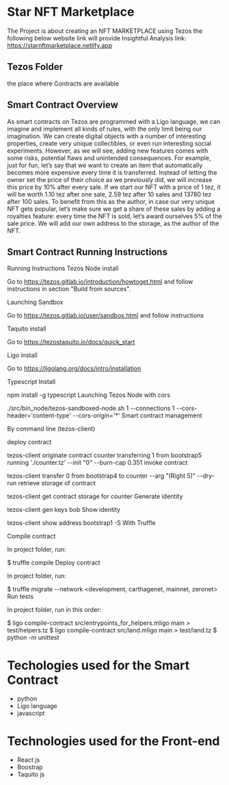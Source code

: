 # Star NFT Marketplace

The Project is about creating an NFT MARKETPLACE using Tezos the following below website link will provide Insightful Analysis 
 link: https://starnftmarketplace.netlify.app


## Tezos Folder 
the place where Contracts are available

## Smart Contract Overview
As smart contracts on Tezos are programmed with a Ligo language, we can imagine and implement all kinds of rules, with the only limit being our imagination. We can create digital objects with a number of interesting properties, create very unique collectibles, or even run interesting social experiments.
However, as we will see, adding new features comes with some risks, potential flaws and unintended consequences.
For example, just for fun, let’s say that we want to create an item that automatically becomes more expensive every time it is transferred. Instead of letting the owner set the price of their choice as we previously did, we will increase this price by 10% after every sale. If we start our NFT with a price of 1 tez, it will be worth 1.10 tez after one sale, 2.59 tez after 10 sales and 13780 tez after 100 sales.
To benefit from this as the author, in case our very unique NFT gets popular, let’s make sure we get a share of these sales by adding a royalties feature: every time the NFT is sold, let’s award ourselves 5% of the sale price. We will add our own address to the storage, as the author of the NFT.

## Smart Contract Running Instructions
Running Instructions Tezos Node install

Go to https://tezos.gitlab.io/introduction/howtoget.html and follow instructions in section "Build from sources".

Launching Sandbox

Go to https://tezos.gitlab.io/user/sandbox.html and follow instructions

Taquito install

Go to https://tezostaquito.io/docs/quick_start

Ligo install

Go to https://ligolang.org/docs/intro/installation

Typescript Install

npm install -g typescript
Launching Tezos Node with cors

./src/bin_node/tezos-sandboxed-node.sh 1 --connections 1 --cors-header='content-type' --cors-origin='*'
Smart contract management

By command line (tezos-client)

deploy contract

tezos-client originate contract counter transferring 1 from bootstrap5 running './counter.tz' --init "0" --burn-cap 0.351
invoke contract

tezos-client transfer 0 from bootstrap4 to counter --arg "(Right 5)" --dry-run
retrieve storage of contract

tezos-client get contract storage for counter
Generate identity

tezos-client gen keys bob
Show identity

tezos-client show address bootstrap1 -S
With Truffle

Compile contract

In project folder, run:

$ truffle compile
Deploy contract

In project folder, run:

$ truffle migrate --network <development, carthagenet, mainnet, zeronet>
Run tests

In project folder, run in this order:

$ ligo compile-contract src/entrypoints_for_helpers.mligo main > test/helpers.tz 
$ ligo compile-contract src/land.mligo main > test/land.tz 
$ python -m unittest


# Techologies used for the Smart Contract
- python
- Ligo language
- javascript

# Technologies used for the Front-end
- React js
- Boostrap
- Taquito js
